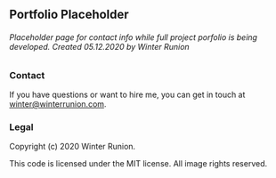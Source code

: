## Portfolio Placeholder
###### Placeholder page for contact info while full project porfolio is being developed. _Created 05.12.2020 by Winter Runion_

### Contact
If you have questions or want to hire me, you can get in touch at winter@winterrunion.com. 

### Legal
Copyright (c) 2020 Winter Runion.

This code is licensed under the MIT license. All image rights reserved.